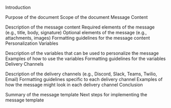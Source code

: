 Introduction

Purpose of the document
Scope of the document
Message Content

Description of the message content
Required elements of the message (e.g., title, body, signature)
Optional elements of the message (e.g., attachments, images)
Formatting guidelines for the message content
Personalization Variables

Description of the variables that can be used to personalize the message
Examples of how to use the variables
Formatting guidelines for the variables
Delivery Channels

Description of the delivery channels (e.g., Discord, Slack, Teams, Twilio, Email)
Formatting guidelines specific to each delivery channel
Examples of how the message might look in each delivery channel
Conclusion

Summary of the message template
Next steps for implementing the message template